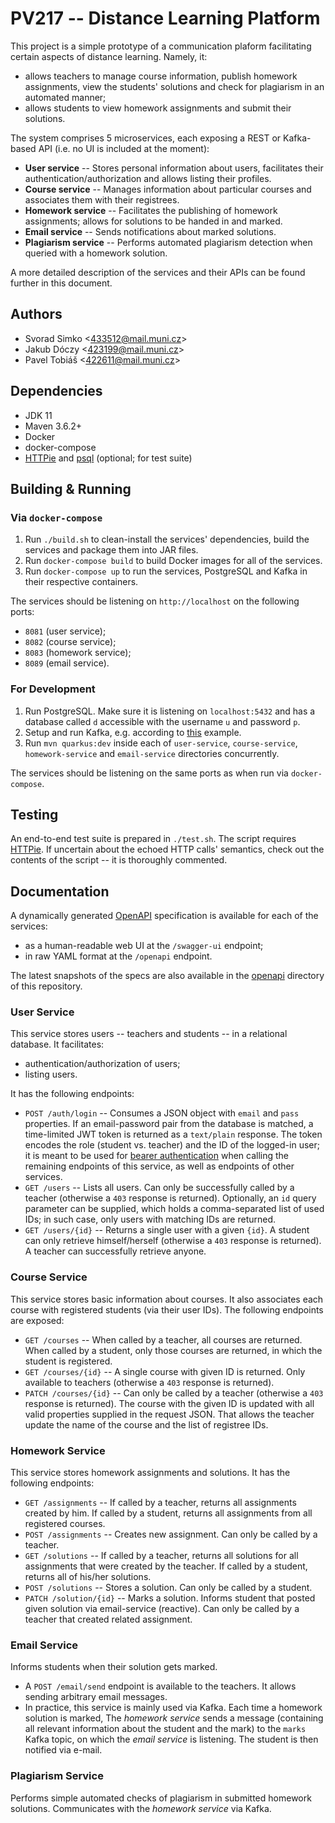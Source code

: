 # PV217 -- Distance Learning Platform

This project is a simple prototype of a communication plaform facilitating certain aspects of distance learning. Namely, it:

- allows teachers to manage course information, publish homework assignments, view the students' solutions and check for plagiarism in an automated manner;
- allows students to view homework assignments and submit their solutions.

The system comprises 5 microservices, each exposing a REST or Kafka-based API (i.e. no UI is included at the moment):

- **User service** -- Stores personal information about users, facilitates their authentication/authorization and allows listing their profiles.
- **Course service** -- Manages information about particular courses and associates them with their registrees.
- **Homework service** -- Facilitates the publishing of homework assignments; allows for solutions to be handed in and marked.
- **Email service** -- Sends notifications about marked solutions.
- **Plagiarism service** -- Performs automated plagiarism detection when queried with a homework solution.

A more detailed description of the services and their APIs can be found further in this document.

## Authors

- Svorad Simko &lt;433512@mail.muni.cz&gt;
- Jakub Dóczy &lt;423199@mail.muni.cz&gt;
- Pavel Tobiáš &lt;422611@mail.muni.cz&gt;

## Dependencies
- JDK 11
- Maven 3.6.2+
- Docker
- docker-compose
- [HTTPie](https://httpie.io) and [psql](https://www.postgresql.org/docs/9.2/app-psql.html) (optional; for test suite)

## Building &amp; Running

### Via `docker-compose`

1. Run `./build.sh` to clean-install the services' dependencies, build the services and package them into JAR files.
2. Run `docker-compose build` to build Docker images for all of the services.
3. Run `docker-compose up` to run the services, PostgreSQL and Kafka in their respective containers.

The services should be listening on `http://localhost` on the following ports:

- `8081` (user service);
- `8082` (course service);
- `8083` (homework service);
- `8089` (email service).

### For Development

1. Run PostgreSQL. Make sure it is listening on `localhost:5432` and has a database called `d` accessible with the username `u` and password `p`.
2. Setup and run Kafka, e.g. according to [this](https://github.com/xstefank/pv217-microservices/tree/master/05-additional/kafka-quickstart) example.
3. Run `mvn quarkus:dev` inside each of `user-service`, `course-service`, `homework-service` and `email-service` directories concurrently.

The services should be listening on the same ports as when run via `docker-compose`.

## Testing

An end-to-end test suite is prepared in `./test.sh`. The script requires [HTTPie](https://httpie.io). If uncertain about the echoed HTTP calls' semantics, check out the contents of the script -- it is thoroughly commented.

## Documentation

A dynamically generated [OpenAPI](https://swagger.io/specification) specification is available for each of the services:

- as a human-readable web UI at the `/swagger-ui` endpoint;
- in raw YAML format at the `/openapi` endpoint.

The latest snapshots of the specs are also available in the [openapi](./openapi) directory of this repository.

### User Service

This service stores users -- teachers and students -- in a relational database. It facilitates:

- authentication/authorization of users;
- listing users.

It has the following endpoints:

- `POST /auth/login` -- Consumes a JSON object with `email` and `pass` properties. If an email-password pair from the database is matched, a time-limited JWT token is returned as a `text/plain` response. The token encodes the role (student vs. teacher) and the ID of the logged-in user; it is meant to be used for [bearer authentication](https://swagger.io/docs/specification/authentication/bearer-authentication/) when calling the remaining endpoints of this service, as well as endpoints of other services.
- `GET /users` -- Lists all users. Can only be successfully called by a teacher (otherwise a `403` response is returned). Optionally, an `id` query parameter can be supplied, which holds a comma-separated list of used IDs; in such case, only users with matching IDs are returned.
- `GET /users/{id}` -- Returns a single user with a given `{id}`. A student can only retrieve himself/herself (otherwise a `403` response is returned). A teacher can successfully retrieve anyone.

### Course Service

This service stores basic information about courses. It also associates each course with registered students (via their user IDs). The following endpoints are exposed:

- `GET /courses` -- When called by a teacher, all courses are returned. When called by a student, only those courses are returned, in which the student is registered.
- `GET /courses/{id}` -- A single course with given ID is returned. Only available to teachers (otherwise a `403` response is returned).
- `PATCH /courses/{id}` -- Can only be called by a teacher (otherwise a `403` response is returned). The course with the given ID is updated with all valid properties supplied in the request JSON. That allows the teacher update the name of the course and the list of registree IDs.

### Homework Service

This service stores homework assignments and solutions. It has the following endpoints:

- `GET /assignments` -- If called by a teacher, returns all assignments created by him. If called by a student, returns all assignments from all registered courses.
- `POST /assignments` -- Creates new assignment. Can only be called by a teacher.
- `GET /solutions` -- If called by a teacher, returns all solutions for all assignments that were created by the teacher. If called by a student, returns all of his/her solutions.
- `POST /solutions` -- Stores a solution. Can only be called by a student.
- `PATCH /solution/{id}` -- Marks a solution. Informs student that posted given solution via email-service (reactive). Can only be called by a teacher that created related assignment.

### Email Service

Informs students when their solution gets marked.

- A `POST /email/send` endpoint is available to the teachers. It allows sending arbitrary email messages.
- In practice, this service is mainly used via Kafka. Each time a homework solution is marked, The *homework service* sends a message (containing all relevant information about the student and the mark) to the `marks` Kafka topic, on which the *email service* is listening. The student is then notified via e-mail.

### Plagiarism Service

Performs simple automated checks of plagiarism in submitted homework solutions. Communicates with the *homework service* via Kafka.